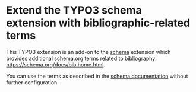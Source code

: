 # Extend the TYPO3 schema extension with bibliographic-related terms

This TYPO3 extension is an add-on to the
[schema](https://extensions.typo3.org/extension/schema) extension
which provides additional [schema.org](https://schema.org/) terms
related to bibliography: https://schema.org/docs/bib.home.html.

You can use the terms as described in the
[schema documentation](https://docs.typo3.org/p/brotkrueml/schema/master/en-us/)
without further configuration.
